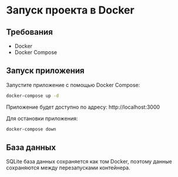 # Запуск проекта в Docker
## Требования

- Docker
- Docker Compose

## Запуск приложения

Запустите приложение с помощью Docker Compose:
```bash
docker-compose up -d
```

Приложение будет доступно по адресу: http://localhost:3000

Для остановки приложения:
```bash
docker-compose down
```

## База данных

SQLite база данных сохраняется как том Docker, поэтому данные сохраняются между перезапусками контейнера. 